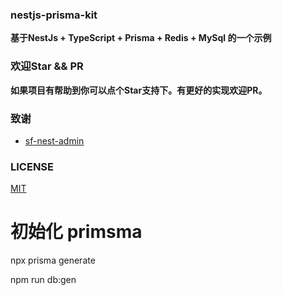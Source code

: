 ### nestjs-prisma-kit

**基于NestJs + TypeScript + Prisma + Redis + MySql 的一个示例**



### 欢迎Star && PR

**如果项目有帮助到你可以点个Star支持下。有更好的实现欢迎PR。**

### 致谢

- [sf-nest-admin](https://github.com/buqiyuan/nest-admin)

### LICENSE

[MIT](LICENSE)

# 初始化 primsma

npx prisma generate

npm run db:gen


